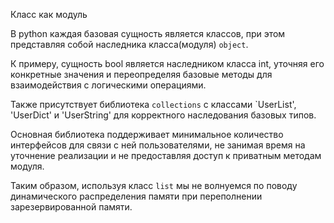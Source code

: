 Класс как модуль

В python каждая базовая сущность является классов, при этом представляя собой наследника класса(модуля) `object`.

К примеру, сущность bool является наследником класса int, уточняя его конкретные значения и переопределяя базовые методы
для взаимодействия с логическими операциями.

Также присутствует библиотека `collections` с классами `UserList', 'UserDict' и 'UserString' для корректного наследования базовых типов.

Основная библиотека поддерживает минимальное количество интерфейсов для связи с ней пользователями,
не занимая время на уточнение реализации и не предоставляя доступ к приватным методам модуля.

Таким образом, используя класс `list` мы не волнуемся по поводу динамического распределения памяти
при переполнении зарезервированной памяти.
